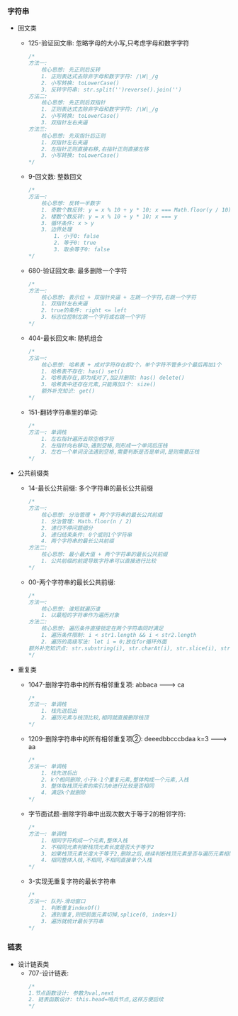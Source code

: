 ### 字符串
  - 回文类
    - 125-验证回文串: 忽略字母的大小写,只考虑字母和数字字符
        ```js
        /*
        方法一: 
            核心思想: 先正则后反转
            1. 正则表达式去除非字母和数字字符: /\W|_/g
            2. 小写转换: toLowerCase()
            3. 反转字符串: str.split('')reverse().join('')
        方法二:
            核心思想: 先正则后双指针
            1. 正则表达式去除非字母和数字字符: /\W|_/g
            2. 小写转换: toLowerCase()
            3. 双指针左右夹逼
        方法三: 
            核心思想: 先双指针后正则
            1. 双指针左右夹逼
            2. 左指针正则直接右移,右指针正则直接左移
            3. 小写转换: toLowerCase()
        */
        ```
    - 9-回文数: 整数回文
        ```js
        /*
        方法一: 
            核心思想: 反转一半数字
            1. 奇数个数反转: y = x % 10 + y * 10; x === Math.floor(y / 10)
            2. 楼数个数反转: y = x % 10 + y * 10; x === y
            3. 循环条件: x > y
            3. 边界处理
                1. 小于0: false
                2. 等于0: true
                3. 取余等于0: false
        */
        ```
    - 680-验证回文串: 最多删除一个字符
        ```js
        /*
        方法一: 
            核心思想: 表示位 + 双指针夹逼 + 左跳一个字符,右跳一个字符
            1. 双指针左右夹逼
            2. true的条件: right <= left
            3. 标志位控制左跳一个字符或右跳一个字符
        */
        ```
    - 404-最长回文串: 随机组合
        ```js
        /*
        方法一:
            核心思想: 哈希表 + 成对字符存在即2个，单个字符不管多少个最后再加1个
            1. 哈希表不存在: has() set()
            2. 哈希表存在,即为成对了,加2并删除: has() delete()
            3. 哈希表中还存在元素,只能再加1个: size()
            额外补充知识: get()
        */
        ```
    - 151-翻转字符串里的单词:
        ```js
        /*
        方法一: 单调栈
            1. 左右指针遍历去除空格字符
            2. 左指针向右移动,遇到空格,则形成一个单词后压栈
            3. 左右一个单词没法遇到空格,需要判断是否是单词,是则需要压栈
        */
        ```
- 公共前缀类
    - 14-最长公共前缀: 多个字符串的最长公共前缀
        ```js
        /*
        方法一: 
            核心思想: 分治管理 + 两个字符串的最长公共前缀
            1. 分治管理: Math.floor(n / 2)
            2. 递归不停问题细分
            3. 递归结束条件: 0个或则1个字符串
            4. 两个字符串的最长公共前缀
        方法二:
            核心思想: 最小最大值 + 两个字符串的最长公共前缀
            1. 公共前缀的前提导致字符串可以直接进行比较
        */
        ```
    - 00-两个字符串的最长公共前缀:
        ```js
        /*
        方法一: 
            核心思想: 谁短就遍历谁
            1. 以最短的字符串作为遍历对象
        方法二:
            核心思想: 遍历条件直接锁定在两个字符串同时满足
            1. 遍历条件限制: i < str1.length && i < str2.length
            2. 遍历的高级写法: let i = 0;放在for循环外面
        额外补充知识点: str.substring(i), str.charAt(i), str.slice(i), str[i];
        */
        ```

- 重复类
    - 1047-删除字符串中的所有相邻重复项: abbaca ---> ca
        ```js
        /*
        方法一: 单调栈
            1. 栈先进后出
            2. 遍历元素与栈顶比较,相同就直接删除栈顶
        */
        ```
    - 1209-删除字符串中的所有相邻重复项②: deeedbbcccbdaa k=3 ---> aa
        ```js
        /*
        方法一: 单调栈
            1. 栈先进后出
            2. k个相同删除,小于k-1个重复元素,整体构成一个元素,入栈
            3. 整体取栈顶元素的索引为0进行比较是否相同
            4. 满足k个就删除
        */
        ```
    - 字节面试题-删除字符串中出现次数大于等于2的相邻字符: 
        ```js
        /*
        方法一: 单调栈
            1. 相同字符构成一个元素,整体入栈
            2. 不相同元素判断栈顶元素长度是否大于等于2
            3. 如果栈顶元素长度大于等于2,删除之后,继续判断栈顶元素是否与遍历元素相同
            4. 相同整体入栈,不相同,不相同直接单个入栈
        */
        ```
    - 3-实现无重复字符的最长字符串
        ```js
        /*
        方法一: 队列-滑动窗口
            1. 判断重复indexOf()
            2. 遇到重复,则把前面元素切掉,splice(0, index+1)
            3. 遍历就统计最长字符串
        */
        ```

### 链表
  - 设计链表类
    - 707-设计链表:
        ```js
        /*
        1.节点函数设计: 参数为val,next
        2. 链表函数设计: this.head=哨兵节点,这样方便后续
        */
        ```